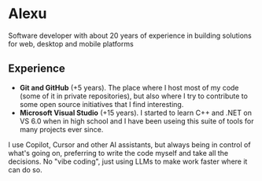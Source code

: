 # Alexu

Software developer with about 20 years of experience in building solutions for web, desktop and mobile platforms

## Experience

- **Git and GitHub** (+5 years). The place where I host most of my code (some of it in private repositories), but also where I try to contribute to some open source initiatives that I find interesting.
- **Microsoft Visual Studio** (+15 years). I started to learn C++ and .NET on VS 6.0 when in high school and I have been useing this suite of tools for many projects ever since.

I use Copilot, Cursor and other AI assistants, but always being in control of what's going on, preferring to write the code myself and take all the decisions. No "vibe coding", just using LLMs to make work faster where it can do so.
